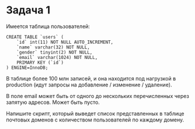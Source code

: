 Задача 1 
=======
Имеется таблица пользователей:

```
CREATE TABLE `users` (
    `id` int(11) NOT NULL AUTO_INCREMENT,
    `name` varchar(32) NOT NULL,
    `gender` tinyint(2) NOT NULL,
    `email` varchar(1024) NOT NULL,
    PRIMARY KEY (`id`)
) ENGINE=InnoDB;
```

В таблице более 100 млн записей, и она находится под нагрузкой в production (идут запросы на добавление / изменение / удаление).

В поле email может быть от одного до нескольких перечисленных через запятую адресов. Может быть пусто.

Напишите скрипт, который выведет список представленных в таблице почтовых доменов с количеством пользователей по каждому домену.